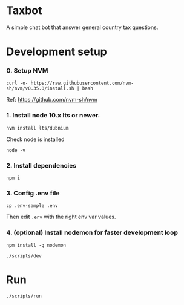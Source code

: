 # Taxbot

A simple chat bot that answer general country tax questions.

# Development setup

### 0. Setup NVM

```
curl -o- https://raw.githubusercontent.com/nvm-sh/nvm/v0.35.0/install.sh | bash
```

Ref: https://github.com/nvm-sh/nvm

### 1. Install node 10.x lts or newer.

```
nvm install lts/dubnium
```

Check node is installed

```
node -v
```

### 2. Install dependencies

```
npm i
```

### 3. Config .env file

```
cp .env-sample .env
```

Then edit `.env` with the right env var values.

### 4. (optional) Install nodemon for faster development loop

```
npm install -g nodemon
```

```
./scripts/dev
```

# Run 

```
./scripts/run
```

